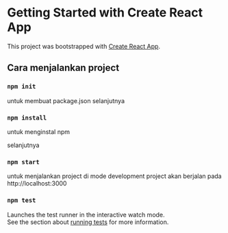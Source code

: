 # Getting Started with Create React App

This project was bootstrapped with [Create React App](https://github.com/facebook/create-react-app).

## Cara menjalankan project

### `npm init`

untuk membuat package.json
selanjutnya

### `npm install`

untuk menginstal npm

selanjutnya

### `npm start`

untuk menjalankan project di mode development
project akan berjalan pada http://localhost:3000

### `npm test`

Launches the test runner in the interactive watch mode.\
See the section about [running tests](https://facebook.github.io/create-react-app/docs/running-tests) for more information.
